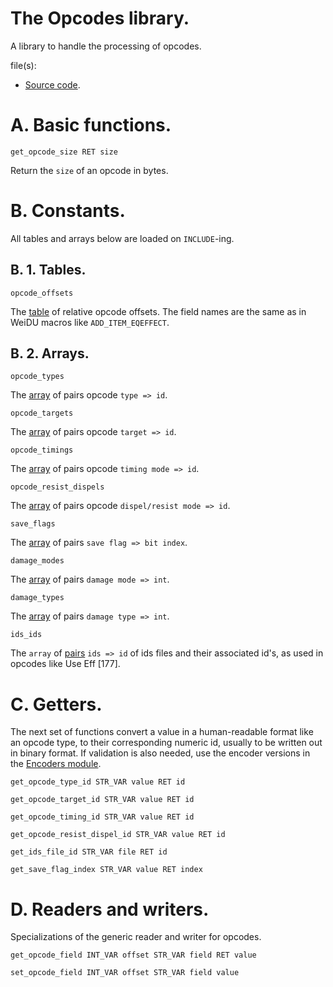 # The Opcodes library.

A library to handle the processing of opcodes.

file(s):

* [Source code](../../opcodes.tpa).

# A. Basic functions.

`get_opcode_size RET size`

Return the `size` of an opcode in bytes.

# B. Constants.

All tables and arrays below are loaded on `INCLUDE`-ing.

## B. 1. Tables.

`opcode_offsets`

The [table](../../resources/2da/opcodes/offsets.2da) of relative opcode offsets. The field names are the same as in WeiDU macros like `ADD_ITEM_EQEFFECT`.

## B. 2. Arrays.

`opcode_types`

The [array](../../resources/2da/opcodes/types.2da) of pairs opcode `type => id`.

`opcode_targets`

The [array](../../resources/2da/opcodes/targets.2da) of pairs opcode `target => id`.

`opcode_timings`

The [array](../../resources/2da/opcodes/timings.2da) of pairs opcode `timing mode => id`.

`opcode_resist_dispels`

The [array](../../resources/2da/opcodes/resist_dispels.2da) of pairs opcode `dispel/resist mode => id`.

`save_flags`

The [array](../../resources/2da/opcodes/save_flags.2da) of pairs `save flag => bit index`.

`damage_modes`

The [array](../../resources/2da/opcodes/damage_modes.2da) of pairs `damage mode => int`.

`damage_types`

The [array](../../resources/2da/opcodes/damage_types.2da) of pairs `damage type => int`.

`ids_ids`

The `array` of [pairs](../../resources/2da/opcodes/ids.2da) `ids => id` of ids files and their associated id's, as used in opcodes like Use Eff [177].

# C. Getters.

The next set of functions convert a value in a human-readable format like an opcode type, to their corresponding numeric id, usually to be written out in binary format. If validation is also needed, use the encoder versions in the [Encoders module](./encoders.md).

`get_opcode_type_id STR_VAR value RET id`

`get_opcode_target_id STR_VAR value RET id`

`get_opcode_timing_id STR_VAR value RET id`

`get_opcode_resist_dispel_id STR_VAR value RET id`

`get_ids_file_id STR_VAR file RET id`

`get_save_flag_index STR_VAR value RET index`

# D. Readers and writers.

Specializations of the generic reader and writer for opcodes.

`get_opcode_field INT_VAR offset STR_VAR field RET value`

`set_opcode_field INT_VAR offset STR_VAR field value`
